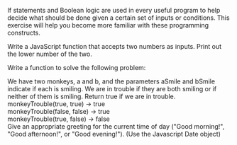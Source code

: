 If statements and Boolean logic are used in every useful program to help decide what should be done given a certain set of inputs or conditions. This exercise will help you become more familiar with these programming constructs.

Write a JavaScript function that accepts two numbers as inputs. Print out the lower number of the two.

Write a function to solve the following problem:

We have two monkeys, a and b, and the parameters aSmile and bSmile indicate if each is smiling. We are in trouble if they are both smiling or if neither of them is smiling. Return true if we are in trouble.
monkeyTrouble(true, true) → true  
monkeyTrouble(false, false) → true  
monkeyTrouble(true, false) → false  
Give an appropriate greeting for the current time of day ("Good morning!", "Good afternoon!", or "Good evening!"). (Use the Javascript Date object)
